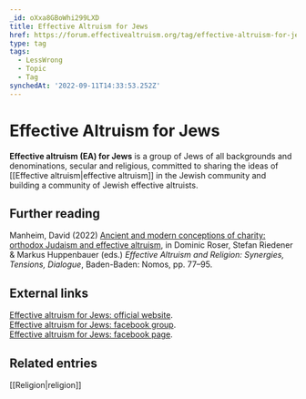 ```yaml
---
_id: oXxa8GBoWhi299LXD
title: Effective Altruism for Jews
href: https://forum.effectivealtruism.org/tag/effective-altruism-for-jews
type: tag
tags:
  - LessWrong
  - Topic
  - Tag
synchedAt: '2022-09-11T14:33:53.252Z'
---
```

# Effective Altruism for Jews

**Effective altruism (EA) for Jews** is a group of Jews of all backgrounds and denominations, secular and religious, committed to sharing the ideas of [[Effective altruism|effective altruism]] in the Jewish community and building a community of Jewish effective altruists.

Further reading
---------------

Manheim, David (2022) [Ancient and modern conceptions of charity: orthodox Judaism and effective altruism](https://doi.org/10.5771/9783748925361), in Dominic Roser, Stefan Riedener & Markus Huppenbauer (eds.) *Effective Altruism and Religion: Synergies, Tensions, Dialogue*, Baden-Baden: Nomos, pp. 77–95.

External links
--------------

[Effective altruism for Jews: official website](https://eaforjews.org/).  
[Effective altruism for Jews: facebook group](https://www.facebook.com/groups/eaforjews).  
[Effective altruism for Jews: facebook page](https://www.facebook.com/eaforjews).

Related entries
---------------

[[Religion|religion]]